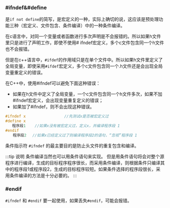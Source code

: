 ### #ifndef&#define

是`if not define`的简写，是宏定义的一种，实际上确切的说，这应该是预处理功能三种（宏定义、文件包含、条件编译）中的一种条件编译。

在c语言中，对同一个变量或者函数进行多次声明是不会报错的。所以如果h文件里只是进行了声明工作，即使不使用# ifndef宏定义，多个c文件包含同一个h文件也不会报错。

但是在c++语言中，`#ifdef`的作用域只是在单个文件中。所以如果h文件里定义了全局变量，即使采用`#ifdef`宏定义，多个c文件包含同一个.h文件还是会出现全局变量重定义的错误。

在C++中，使用#ifndef可以避免下面这种错误：

- 如果在h文件中定义了全局变量，一个c文件包含同一个h文件多次，如果不加#ifndef宏定义，会出现变量重复定义的错误；
- 如果加了#ifndef，则不会出现这种错误。

```cpp
#ifndef x                 //先测试x是否被宏定义过
#define x
   程序段1    //如果x没有被宏定义过，定义x，并编译程序段 1
#endif   
　　程序段2　 //如果x已经定义过了则编译程序段2的语句，“忽视”程序段 1
```

条件指示符 `#ifndef` 的最主要目的是防止头文件的重复包含和编译。

:::tip 说明
条件编译当然也可以用条件语句来实现。 但是用条件语句将会对整个源程序进行编译，生成的目标程序程序很长，而采用条件编译，则根据条件只编译其中的程序段1或程序段2，生成的目标程序较短。如果条件选择的程序段很长，采用条件编译的方法是十分必要的。
:::

### #endif

`#ifndef` 和 `#endif` 要一起使用，如果丢失`#endif`，可能会报错。
